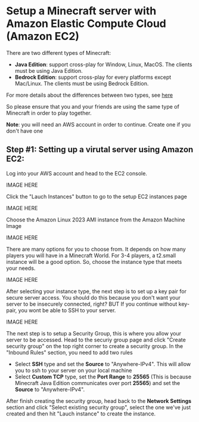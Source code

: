 # Setup a Minecraft server with Amazon Elastic Compute Cloud (Amazon EC2)

There are two different types of Minecraft:

- **Java Edition**: support cross-play for Window, Linux, MacOS. The clients must be using Java Edition.
- **Bedrock Edition**: support cross-play for every platforms except Mac/Linux. The clients must be using Bedrock Edition.

For more details about the differences between two types, see [here](https://help.minecraft.net/hc/en-us/articles/360058534412-Differences-Between-Minecraft-Java-Edition-and-Minecraft)

So please ensure that you and your friends are using the same type of Minecraft in order to play together.

**Note**: you will need an AWS account in order to continue. Create one if you don't have one

## Step #1: Setting up a virutal server using Amazon EC2:

Log into your AWS account and head to the EC2 console.

IMAGE HERE

Click the "Lauch Instances" button to go to the setup EC2 instances page

IMAGE HERE

Choose the Amazon Linux 2023 AMI instance from the Amazon Machine Image

IMAGE HERE

There are many options for you to choose from. It depends on how many players you will have in a Minecraft World. For 3-4 players, a t2.small instance will be a good option. So, choose the instance type that meets your needs.

IMAGE HERE

After selecting your instance type, the next step is to set up a key pair for secure server access. You should do this because you don't want your server to be insecurely connected, right? BUT If you continue without key-pair, you wont be able to SSH to your server.

IMAGE HERE

The next step is to setup a Security Group, this is where you allow your server to be accessed. Head to the securiy group page and click "Create security group" on the top right corner to create a security group. In the "Inbound Rules" section, you need to add two rules

- Select **SSH** type and set the **Source** to "Anywhere-IPv4". This will allow you to ssh to your server on your local machine
- Select **Custom TCP** type, set the **Port Range** to **25565** (This is because Minecraft Java Edition communicates over port **25565**) and set the **Source** to "Anywhere-IPv4".

After finish creating the security group, head back to the **Network Settings** section and click "Select existing security group", select the one we've just created and then hit "Lauch instance" to create the instance.
